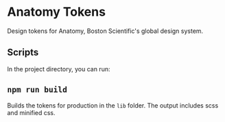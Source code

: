 # Anatomy Tokens

Design tokens for Anatomy, Boston Scientific's global design system.

## Scripts

In the project directory, you can run:

## `npm run build`

Builds the tokens for production in the `lib` folder. The output includes scss and minified css.
